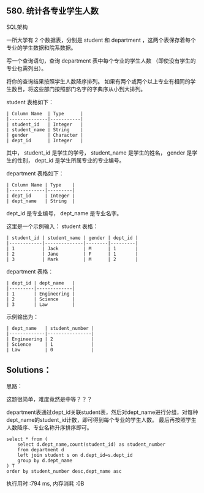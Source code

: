 ## 580. 统计各专业学生人数
SQL架构

一所大学有 2 个数据表，分别是 student 和 department ，这两个表保存着每个专业的学生数据和院系数据。

写一个查询语句，查询 department 表中每个专业的学生人数 （即使没有学生的专业也需列出）。

将你的查询结果按照学生人数降序排列。 如果有两个或两个以上专业有相同的学生数目，将这些部门按照部门名字的字典序从小到大排列。

student 表格如下：
```
| Column Name  | Type      |
|--------------|-----------|
| student_id   | Integer   |
| student_name | String    |
| gender       | Character |
| dept_id      | Integer   |
```
其中， student_id 是学生的学号， student_name 是学生的姓名， gender 是学生的性别， dept_id 是学生所属专业的专业编号。

department 表格如下：
```
| Column Name | Type    |
|-------------|---------|
| dept_id     | Integer |
| dept_name   | String  |
```
dept_id 是专业编号， dept_name 是专业名字。

这里是一个示例输入：
student 表格：
```
| student_id | student_name | gender | dept_id |
|------------|--------------|--------|---------|
| 1          | Jack         | M      | 1       |
| 2          | Jane         | F      | 1       |
| 3          | Mark         | M      | 2       |
```
department 表格：
```
| dept_id | dept_name   |
|---------|-------------|
| 1       | Engineering |
| 2       | Science     |
| 3       | Law         |
```
示例输出为：
```
| dept_name   | student_number |
|-------------|----------------|
| Engineering | 2              |
| Science     | 1              |
| Law         | 0              |
```

## Solutions：
思路：

这题很简单，难度竟然是中等？？？

department表通过dept_id关联student表，然后对dept_name进行分组，对每种dept_name的student_id计数，即可得到每个专业的学生人数。
最后再按照学生人数降序、专业名称升序排序即可。
```
select * from (
    select d.dept_name,count(student_id) as student_number
    from department d
    left join student s on d.dept_id=s.dept_id
    group by d.dept_name
) T
order by student_number desc,dept_name asc
```
执行用时 :794 ms, 内存消耗 :0B
